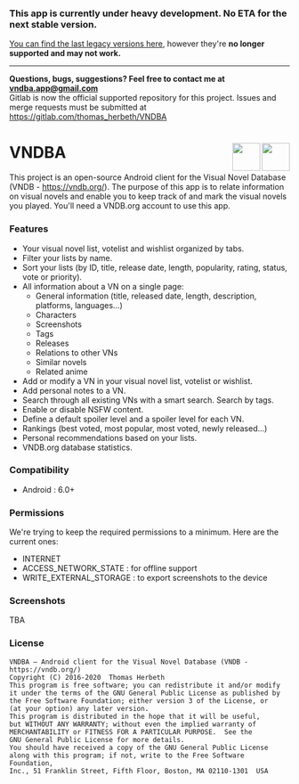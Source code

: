 ### **This app is currently under heavy development. No ETA for the next stable version.**  
[You can find the last legacy versions here](https://gitlab.com/thomas_herbeth/VNDBA/-/releases), however they're **no longer supported and may not work.**

-----

**Questions, bugs, suggestions? Feel free to contact me at vndba.app@gmail.com**  
Gitlab is now the official supported repository for this project. Issues and merge requests must be submitted at https://gitlab.com/thomas_herbeth/VNDBA

# VNDBA <img src="http://image.noelshack.com/fichiers/2018/44/7/1541340096-ic-launcher-web.png" height="50" align="right"/><a href="https://play.google.com/store/apps/details?id=com.booboot.vndbandroid"><img src="http://image.noelshack.com/fichiers/2017/12/1490206761-google-play-badge.png" height="50" align="right"/></a>

This project is an open-source Android client for the Visual Novel Database (VNDB - https://vndb.org/). The purpose of this app is to relate information on visual novels and enable you to keep track of and mark the visual novels you played. You'll need a VNDB.org account to use this app.

### Features
- Your visual novel list, votelist and wishlist organized by tabs.
- Filter your lists by name.
- Sort your lists (by ID, title, release date, length, popularity, rating, status, vote or priority).
- All information about a VN on a single page:
  - General information (title, released date, length, description, platforms, languages...)
  - Characters
  - Screenshots
  - Tags
  - Releases
  - Relations to other VNs
  - Similar novels
  - Related anime
- Add or modify a VN in your visual novel list, votelist or wishlist.
- Add personal notes to a VN.
- Search through all existing VNs with a smart search. Search by tags.
- Enable or disable NSFW content.
- Define a default spoiler level and a spoiler level for each VN.
- Rankings (best voted, most popular, most voted, newly released...)
- Personal recommendations based on your lists.
- VNDB.org database statistics.

### Compatibility
  - Android : 6.0+

### Permissions
We're trying to keep the required permissions to a minimum. Here are the current ones:
  - INTERNET
  - ACCESS_NETWORK_STATE : for offline support
  - WRITE_EXTERNAL_STORAGE : to export screenshots to the device

### Screenshots
TBA

### License
```
VNDBA ‒ Android client for the Visual Novel Database (VNDB - https://vndb.org/)
Copyright (C) 2016-2020  Thomas Herbeth
This program is free software; you can redistribute it and/or modify
it under the terms of the GNU General Public License as published by
the Free Software Foundation; either version 3 of the License, or
(at your option) any later version.
This program is distributed in the hope that it will be useful,
but WITHOUT ANY WARRANTY; without even the implied warranty of
MERCHANTABILITY or FITNESS FOR A PARTICULAR PURPOSE.  See the
GNU General Public License for more details.
You should have received a copy of the GNU General Public License
along with this program; if not, write to the Free Software Foundation,
Inc., 51 Franklin Street, Fifth Floor, Boston, MA 02110-1301  USA
```
